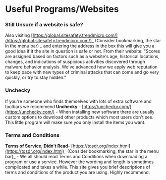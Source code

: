 # Useful Programs/Websites

### Still Unsure if a website is safe?

Also visiting [https://global.sitesafety.trendmicro.com/](https://global.sitesafety.trendmicro.com/)_ \(Consider bookmarking, the star in the menu bar\) _ and entering the address in the box this will give you a good idea if it the site in question is safe or not. From their website: "Scores are assigned based on factors such as a website's age, historical locations, changes, and indications of suspicious activities discovered through malware behavior analysis. We've advanced how we apply web reputation to keep pace with new types of criminal attacks that can come and go very quickly, or try to stay hidden."

### Unchecky

If you're someone who finds themselves with lots of extra software and toolbars we recommend **Unchecky** - [https://unchecky.com/](https://unchecky.com/) - When installing new software there are usually custom options to download other products which most users don't see. This little program will make sure you only install the items you want.

### Terms and Conditions

**Terms of Service; Didn't Read**- [https://tosdr.org/index.html](https://tosdr.org/index.html)_ \(Consider bookmarking, the star in the menu bar\)_ - We all should read Terms and Conditions when downloading a program or use a service. However the wording and length is sometimes complicated and takes a while. This site gives you brief descriptions of terms and conditions of the product you are using. Highly recommend.

